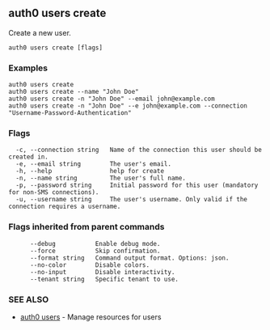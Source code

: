 ## auth0 users create

Create a new user.

```
auth0 users create [flags]
```

### Examples

```
auth0 users create 
auth0 users create --name "John Doe" 
auth0 users create -n "John Doe" --email john@example.com
auth0 users create -n "John Doe" --e john@example.com --connection "Username-Password-Authentication"
```

### Flags

```
  -c, --connection string   Name of the connection this user should be created in.
  -e, --email string        The user's email.
  -h, --help                help for create
  -n, --name string         The user's full name.
  -p, --password string     Initial password for this user (mandatory for non-SMS connections).
  -u, --username string     The user's username. Only valid if the connection requires a username.
```

### Flags inherited from parent commands

```
      --debug           Enable debug mode.
      --force           Skip confirmation.
      --format string   Command output format. Options: json.
      --no-color        Disable colors.
      --no-input        Disable interactivity.
      --tenant string   Specific tenant to use.
```

### SEE ALSO

* [auth0 users](auth0_users.md)	 - Manage resources for users
